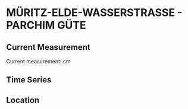 # MÜRITZ-ELDE-WASSERSTRASSE - PARCHIM GÜTE

## Current Measurement

Current measurement: <Value topic="rivers/pegel-online/MEW/PARCHIM GÜTE/measurementValue"/> cm

## Time Series

<TimeSeries topic="rivers/pegel-online/MEW/PARCHIM GÜTE/measurementValue" period="week" />

## Location

<WorldMap>
  <Marker lat="53.42525731373197" lon="11.834570381155551" labelTopic="rivers/pegel-online/MEW/PARCHIM GÜTE" />
</WorldMap>

